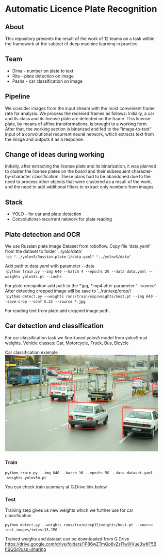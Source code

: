 # Automatic Licence Plate Recognition
## About
This repository presents the result of the work of 12 teams on a task within the framework of the subject of deep machine learning in practice

## Team
* Dima - number on plate to text
* Rita - plate detection on image
* Pasha - car classification on image

## Pipeline
We consider images from the input stream with the most convenient frame rate for analysis. We process the received frames as follows: Initially, a car and its class and its license plate are detected on the frame. This license plate, by means of affine transformations, is brought to a working form. After that, the working section is binarized and fed to the "image-to-text" input of a convolutional recurrent neural network, which extracts text from the image and outputs it as a response.

## Change of ideas during working
Initially, after extracting the license plate and its binarization, it was planned to cluster the license plates on the board and their subsequent character-by-character classification. These plans had to be abandoned due to the need to process other objects that were clustered as a result of the work, and the need to add additional filters to extract only numbers from images

## Stack
* YOLО - for car and plate detection
* Convolutional-recurrent network for plate reading

## Plate detection and OCR

We use Russian plate Image Dataset from roboflow. Copy file 'data.yaml' from the dataset to folder '../yolo/data'
<br>`!cp "../yolov5/Russian-plate-1/data.yaml" "../yolov5/data"`

Add path to data.yaml with parameter --data
<br>`!python train.py --img 640 --batch 4 --epochs 20 --data data.yaml --weights yolov5s.pt --cache`

For plate recognition add path to the *.jpg, *.mp4 after parameter '--source'. After detecting cropped image will be save to '../run/exp/crop//
<br>`!python detect.py --weights runs/train/exp/weights/best.pt --img 640 --save-crop --conf 0.25 --source *.jpg`

For reading text from plate add cropped image path.

## Car detection and classification

For car classification task we fine-tuned yolov5 model from yolov5m.pt weights.
Vehicle classes: Car, Motorcycle, Truck, Bus, Bicycle

Car classification example
![Alt text](https://github.com/qeumo/alpr/blob/main/vehicle_classification/cardetect.jpg?raw=true "Optional Title")

### Train
```
python train.py --img 640 --batch 16 --epochs 50 --data dataset.yaml --weights yolov5m.pt
```
You can check train summary at G.Drive link below

### Test
Training step gives us new weights which we further use for car classification
```
python detect.py --weights runs/train/exp12/weights/best.pt --source test_images/imtest13.JPG
```
Trained weights and dataset can be downloaded from G.Drive
https://drive.google.com/drive/folders/1P86wZTmQo8vZsFlwiXVue3wKF5Bh6Q0q?usp=sharing


